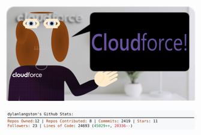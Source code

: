 <!-- 
Version 3.0.97
Built Sun Sep 22 2024 05:18:58 GMT+0000 (Coordinated Universal Time)
-->

<h1 align="center">
  <a href="https://github.com/cf-dlangston/cf-dlangston/tree/master/src" title="Click to View Source">
    <picture width="100%" alt="Dylan">
      <source media="(prefers-color-scheme: dark)" srcset="dylan-dark.svg?version=3.0.97">
      <img src="dylan-light.svg?version=3.0.97" alt="Dylan">
    </picture>
  </a>
</h1>

<div align="center">
  <picture width="100%" alt="Profile Info and Stats">
    <source media="(prefers-color-scheme: dark)" srcset="stats-dark.svg?version=3.0.97">
    <img src="stats-light.svg?version=3.0.97" alt="Profile Info and Stats">
  </picture>
</div>
